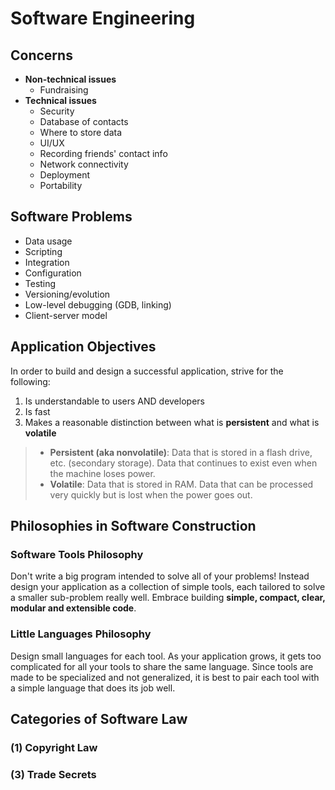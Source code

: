 # Software Engineering

## Concerns
* **Non-technical issues**
  *   Fundraising
* **Technical issues**
  * Security
  * Database of contacts
  * Where to store data
  * UI/UX
  * Recording friends' contact info
  * Network connectivity
  * Deployment
  * Portability
 
## Software Problems
* Data usage
* Scripting
* Integration
* Configuration
* Testing
* Versioning/evolution
* Low-level debugging (GDB, linking)
* Client-server model

## Application Objectives
In order to build and design a successful application, strive for the following:
1. Is understandable to users AND developers
2. Is fast
3. Makes a reasonable distinction between what is **persistent** and what is **volatile**
> - **Persistent (aka nonvolatile)**: Data that is stored in a flash drive, etc. (secondary
>   storage). Data that continues to exist even when the machine loses power.
> - **Volatile**: Data that is stored in RAM. Data that can be processed very quickly but is
>   lost when the power goes out.

## Philosophies in Software Construction
### Software Tools Philosophy
Don't write a big program intended to solve all of your problems! Instead design your application as a collection of simple tools, each tailored to solve 
a smaller sub-problem really well. Embrace building **simple, compact, clear, modular and extensible code**.

### Little Languages Philosophy
Design small languages for each tool. As your application grows, it gets too complicated for all your tools to share the same language.
Since tools are made to be specialized and not generalized, it is best to pair each tool with a simple language that does its job well.

## Categories of Software Law
### (1) Copyright Law

### (3) Trade Secrets



